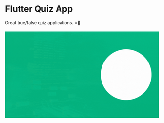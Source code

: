 # Flutter Quiz App

Great true/false quiz applications. ⭐️👾 


![](https://github.com/HasibeZaferr/flutter_quiz_app/blob/master/assets/icons/cover.gif)

